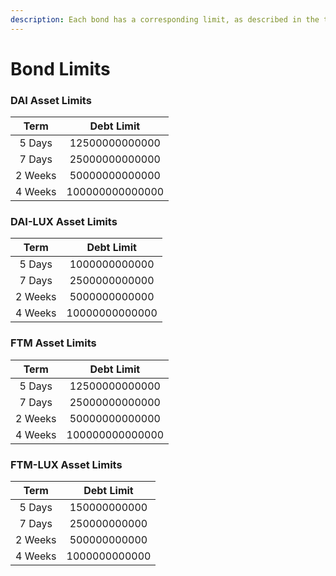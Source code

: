 ```yaml
---
description: Each bond has a corresponding limit, as described in the tables below.
---
```


# Bond Limits

### DAI Asset Limits

|   Term  |    Debt Limit   |
| :-----: | :-------------: |
|  5 Days |  12500000000000 |
|  7 Days |  25000000000000 |
| 2 Weeks |  50000000000000 |
| 4 Weeks | 100000000000000 |

### DAI-LUX Asset Limits

|   Term  |   Debt Limit   |
| :-----: | :------------: |
|  5 Days |  1000000000000 |
|  7 Days |  2500000000000 |
| 2 Weeks |  5000000000000 |
| 4 Weeks | 10000000000000 |

### FTM Asset Limits

|   Term  |    Debt Limit   |
| :-----: | :-------------: |
|  5 Days |  12500000000000 |
|  7 Days |  25000000000000 |
| 2 Weeks |  50000000000000 |
| 4 Weeks | 100000000000000 |

### FTM-LUX Asset Limits

|   Term  |   Debt Limit  |
| :-----: | :-----------: |
|  5 Days |  150000000000 |
|  7 Days |  250000000000 |
| 2 Weeks |  500000000000 |
| 4 Weeks | 1000000000000 |
